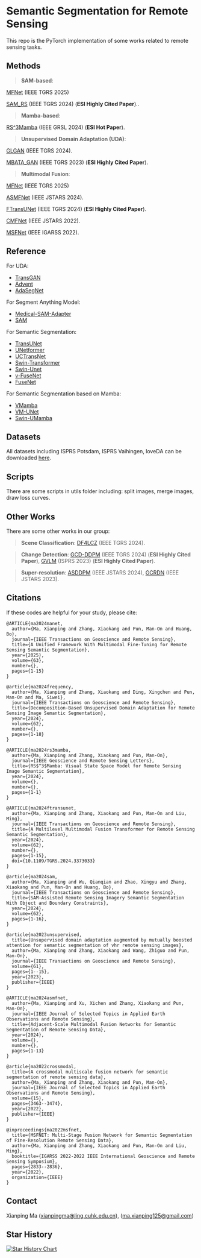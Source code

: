 # Semantic Segmentation for Remote Sensing

This repo is the PyTorch implementation of some works related to remote sensing tasks.

## Methods

> **SAM-based**:

[MFNet](https://arxiv.org/abs/2410.11160) (IEEE TGRS 2025)

[SAM_RS](https://ieeexplore.ieee.org/abstract/document/10636322) (IEEE TGRS 2024) (**ESI Highly Cited Paper**)..

> **Mamba-based**:

[RS^3Mamba](https://ieeexplore.ieee.org/abstract/document/10556777) (IEEE GRSL 2024) (**ESI Hot Paper**).

> **Unsupervised Domain Adaptation (UDA)**:

[GLGAN](https://ieeexplore.ieee.org/document/10721444) (IEEE TGRS 2024).

[MBATA_GAN](https://ieeexplore.ieee.org/abstract/document/10032584/) (IEEE TGRS 2023) (**ESI Highly Cited Paper**).


> **Multimodal Fusion**:

[MFNet](https://ieeexplore.ieee.org/abstract/document/11063320) (IEEE TGRS 2025)

[ASMFNet](https://ieeexplore.ieee.org/document/10736654) (IEEE JSTARS 2024).

[FTransUNet](https://ieeexplore.ieee.org/document/10458980) (IEEE TGRS 2024) (**ESI Highly Cited Paper**).

[CMFNet](https://ieeexplore.ieee.org/abstract/document/9749821/) (IEEE JSTARS 2022).

[MSFNet](https://ieeexplore.ieee.org/abstract/document/9883789) (IEEE IGARSS 2022).

## Reference
For UDA:
* [TransGAN](https://github.com/VITA-Group/TransGAN)
* [Advent](https://github.com/valeoai/ADVENT)
* [AdaSegNet](https://github.com/wasidennis/AdaptSegNet)

For Segment Anything Model:
* [Medical-SAM-Adapter](https://github.com/MedicineToken/Medical-SAM-Adapter/tree/main)
* [SAM](https://github.com/facebookresearch/segment-anything)

For Semantic Segmentation:
* [TransUNet](https://github.com/Beckschen/TransUNet)
* [UNetformer](https://github.com/WangLibo1995/GeoSeg)
* [UCTransNet](https://github.com/McGregorWwww/UCTransNet)
* [Swin-Transformer](https://github.com/microsoft/Swin-Transformer)
* [Swin-Unet](https://github.com/HuCaoFighting/Swin-Unet)
* [v-FuseNet](https://github.com/nshaud/DeepNetsForEO)
* [FuseNet](https://github.com/MehmetAygun/fusenet-pytorch)

For Semantic Segmentation based on Mamba:
* [VMamba](https://github.com/MzeroMiko/VMamba)
* [VM-UNet](https://github.com/JCruan519/VM-UNet)
* [Swin-UMamba](https://github.com/JiarunLiu/Swin-UMamba)

## Datasets
All datasets including ISPRS Potsdam, ISPRS Vaihingen, loveDA can be downloaded [here](https://github.com/open-mmlab/mmsegmentation/blob/main/docs/en/user_guides/2_dataset_prepare.md#prepare-datasets).

## Scripts
There are some scripts in utils folder including: split images, merge images, draw loss curves.

## Other Works
There are some other works in our group:
> **Scene Classification**: [DF4LCZ](https://github.com/ctrlovefly/DF4LCZ) (IEEE TGRS 2024).

> **Change Detection**: [GCD-DDPM](https://github.com/udrs/GCD) (IEEE TGRS 2024) (**ESI Highly Cited Paper**), [GVLM](https://github.com/zxk688/GVLM) (ISPRS 2023) (**ESI Highly Cited Paper**).

> **Super-resolution**: [ASDDPM](https://github.com/littlebeen/ASDDPM-Adaptive-Semantic-Enhanced-DDPM) (IEEE JSTARS 2024), [GCRDN](https://github.com/zxk688/GCRDN) (IEEE JSTARS 2023).

## Citations
If these codes are helpful for your study, please cite:
```
@ARTICLE{ma2024manet,
  author={Ma, Xianping and Zhang, Xiaokang and Pun, Man-On and Huang, Bo},
  journal={IEEE Transactions on Geoscience and Remote Sensing}, 
  title={A Unified Framework With Multimodal Fine-Tuning for Remote Sensing Semantic Segmentation}, 
  year={2025},
  volume={63},
  number={},
  pages={1-15}
}

@article{ma2024frequency,
  author={Ma, Xianping and Zhang, Xiaokang and Ding, Xingchen and Pun, Man-On and Ma, Siwei},
  journal={IEEE Transactions on Geoscience and Remote Sensing}, 
  title={Decomposition-Based Unsupervised Domain Adaptation for Remote Sensing Image Semantic Segmentation}, 
  year={2024},
  volume={62},
  number={},
  pages={1-18}
}

@ARTICLE{ma2024rs3mamba,
  author={Ma, Xianping and Zhang, Xiaokang and Pun, Man-On},
  journal={IEEE Geoscience and Remote Sensing Letters}, 
  title={RS$^3$Mamba: Visual State Space Model for Remote Sensing Image Semantic Segmentation}, 
  year={2024},
  volume={},
  number={},
  pages={1-1}
}

@ARTICLE{ma2024ftransunet,
  author={Ma, Xianping and Zhang, Xiaokang and Pun, Man-On and Liu, Ming},
  journal={IEEE Transactions on Geoscience and Remote Sensing}, 
  title={A Multilevel Multimodal Fusion Transformer for Remote Sensing Semantic Segmentation}, 
  year={2024},
  volume={62},
  number={},
  pages={1-15},
  doi={10.1109/TGRS.2024.3373033}
}

@article{ma2024sam,
  author={Ma, Xianping and Wu, Qianqian and Zhao, Xingyu and Zhang, Xiaokang and Pun, Man-On and Huang, Bo},
  journal={IEEE Transactions on Geoscience and Remote Sensing}, 
  title={SAM-Assisted Remote Sensing Imagery Semantic Segmentation With Object and Boundary Constraints}, 
  year={2024},
  volume={62},
  pages={1-16},
}

@article{ma2023unsupervised,
  title={Unsupervised domain adaptation augmented by mutually boosted attention for semantic segmentation of vhr remote sensing images},
  author={Ma, Xianping and Zhang, Xiaokang and Wang, Zhiguo and Pun, Man-On},
  journal={IEEE Transactions on Geoscience and Remote Sensing},
  volume={61},
  pages={1--15},
  year={2023},
  publisher={IEEE}
}

@ARTICLE{ma2024asmfnet,
  author={Ma, Xianping and Xu, Xichen and Zhang, Xiaokang and Pun, Man-On},
  journal={IEEE Journal of Selected Topics in Applied Earth Observations and Remote Sensing}, 
  title={Adjacent-Scale Multimodal Fusion Networks for Semantic Segmentation of Remote Sensing Data}, 
  year={2024},
  volume={},
  number={},
  pages={1-13}
}

@article{ma2022crossmodal,
  title={A crossmodal multiscale fusion network for semantic segmentation of remote sensing data},
  author={Ma, Xianping and Zhang, Xiaokang and Pun, Man-On},
  journal={IEEE Journal of Selected Topics in Applied Earth Observations and Remote Sensing},
  volume={15},
  pages={3463--3474},
  year={2022},
  publisher={IEEE}
}

@inproceedings{ma2022msfnet,
  title={MSFNET: Multi-Stage Fusion Network for Semantic Segmentation of Fine-Resolution Remote Sensing Data},
  author={Ma, Xianping and Zhang, Xiaokang and Pun, Man-On and Liu, Ming},
  booktitle={IGARSS 2022-2022 IEEE International Geoscience and Remote Sensing Symposium},
  pages={2833--2836},
  year={2022},
  organization={IEEE}
}
```

## Contact 
Xianping Ma ([xianpingma@ling.cuhk.edu.cn](xianpingma@ling.cuhk.edu.cn)), ([ma.xianping125@gmail.com](haonan1wang@gmail.com))

## Star History

[![Star History Chart](https://api.star-history.com/svg?repos=sstary/SSRS&type=Date)](https://star-history.com/#sstary/SSRS&Date)
